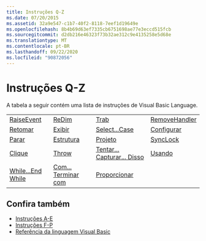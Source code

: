 ```yaml
---
title: Instruções Q-Z
ms.date: 07/20/2015
ms.assetid: 32a9e547-c1b7-40f2-8118-7eef1d19649e
ms.openlocfilehash: 8b4b69d63ef7335cb6751698ae77e3eccd515fcb
ms.sourcegitcommit: d2db216e46323f73b32ae312c9e4135258e5d68e
ms.translationtype: MT
ms.contentlocale: pt-BR
ms.lasthandoff: 09/22/2020
ms.locfileid: "90872056"
---
```

# <a name="q-z-statements"></a>Instruções Q-Z

A tabela a seguir contém uma lista de instruções de Visual Basic Language.  
  
|||||  
|---|---|---|---|  
|[RaiseEvent](raiseevent-statement.md)|[ReDim](redim-statement.md)|[Trab](rem-statement.md)|[RemoveHandler](removehandler-statement.md)|  
|[Retomar](resume-statement.md)|[Exibir](return-statement.md)|[Select...Case](select-case-statement.md)|[Configurar](set-statement.md)|  
|[Parar](stop-statement.md)|[Estrutura](structure-statement.md)|[Projeto](sub-statement.md)|[SyncLock](synclock-statement.md)|  
|[Clique](then-statement.md)|[Throw](throw-statement.md)|[Tentar... Capturar... Disso](try-catch-finally-statement.md)|[Usando](using-statement.md)|  
|[While...End While](while-end-while-statement.md)|[Com... Terminar com](with-end-with-statement.md)|[Proporcionar](yield-statement.md)||  
  
## <a name="see-also"></a>Confira também

- [Instruções A-E](a-e-statements.md)
- [Instruções F-P](f-p-statements.md)
- [Referência da linguagem Visual Basic](../index.md)
